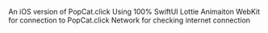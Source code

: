 An iOS version of PopCat.click
Using 100% SwiftUI
Lottie Animaiton
WebKit for connection to PopCat.click
Network for checking internet connection
